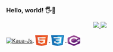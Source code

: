 ### Hello, world! 🖐️👋


<div align="center">
  <a href="https://github.com/Kauadt">
  <img height="130em" src="https://github-readme-stats.vercel.app/api?username=Kauadt&show_icons=true&theme=merko&include_all_commits=true&count_private=true"/>
  <img height="130em" src="https://github-readme-stats.vercel.app/api/top-langs/?username=Kauadt&layout=compact&langs_count=7&theme=merko"/>
</div>

</div>
<div style="display: inline_block"><br>
  <img align="center" alt="Kaua-Js" height="30" width="40" src="https://cdn.jsdelivr.net/gh/devicons/devicon/icons/javascript/javascript-original.svg" >
  <img align="center" alt="Kaua-HTML" height="30" width="40" src="https://raw.githubusercontent.com/devicons/devicon/master/icons/html5/html5-original.svg">
  <img align="center" alt="Kaua-CSS" height="30" width="40" src="https://raw.githubusercontent.com/devicons/devicon/master/icons/css3/css3-original.svg">
  <img align="center" alt="Kaua-Csharp" height="30" width="40" src="https://raw.githubusercontent.com/devicons/devicon/master/icons/csharp/csharp-original.svg">
</div>
  
 ##

 
